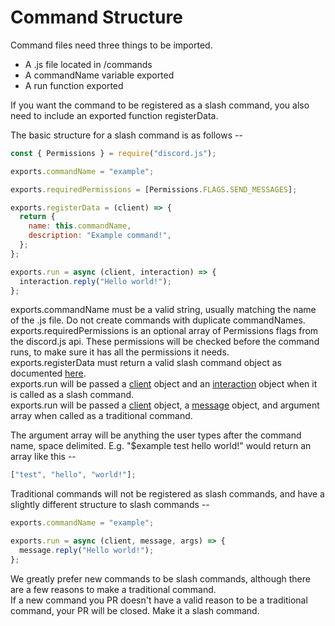 # Command Structure

Command files need three things to be imported.

- A .js file located in /commands
- A commandName variable exported
- A run function exported

If you want the command to be registered as a slash command, you also need to include an exported function registerData.

The basic structure for a slash command is as follows --

```javascript
const { Permissions } = require("discord.js");

exports.commandName = "example";

exports.requiredPermissions = [Permissions.FLAGS.SEND_MESSAGES];

exports.registerData = (client) => {
  return {
    name: this.commandName,
    description: "Example command!",
  };
};

exports.run = async (client, interaction) => {
  interaction.reply("Hello world!");
};
```

exports.commandName must be a valid string, usually matching the name of the .js file. Do not create commands with duplicate commandNames.  
exports.requiredPermissions is an optional array of Permissions flags from the discord.js api. These permissions will be checked before the command runs, to make sure it has all the permissions it needs.  
exports.registerData must return a valid slash command object as documented [here](https://discord.js.org/#/docs/discord.js/stable/typedef/ApplicationCommandData).  
exports.run will be passed a [client](https://discord.js.org/#/docs/discord.js/stable/class/Client) object and an [interaction](https://discord.js.org/#/docs/discord.js/stable/class/CommandInteraction) object when it is called as a slash command.  
exports.run will be passed a [client](https://discord.js.org/#/docs/discord.js/stable/class/Client) object, a [message](https://discord.js.org/#/docs/discord.js/stable/class/Message) object, and argument array when called as a traditional command.

The argument array will be anything the user types after the command name, space delimited. E.g. "$example test hello world!" would return an array like this --

```javascript
["test", "hello", "world!"];
```

Traditional commands will not be registered as slash commands, and have a slightly different structure to slash commands --

```javascript
exports.commandName = "example";

exports.run = async (client, message, args) => {
  message.reply("Hello world!");
};
```

We greatly prefer new commands to be slash commands, although there are a few reasons to make a traditional command.  
If a new command you PR doesn't have a valid reason to be a traditional command, your PR will be closed. Make it a slash command.
